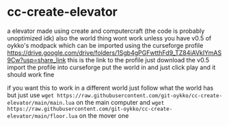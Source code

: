 # cc-create-elevator
a elevator made using create and computercraft (the code is probably unoptimized idk)
also the world thing wont work unless you have v0.5 of oykko's modpack which can be imported using the curseforge profile 
https://drive.google.com/drive/folders/1Sgb4gPGFwtthFd9_TZ84iAVkIYmAS9Cw?usp=share_link this is the link to the profile just download
the v0.5 import the profile into curseforge put the world in and just click play and it should work fine

if you want this to work in a different world just follow what the world has but just use ```wget https://raw.githubusercontent.com/git-oykko/cc-create-elevator/main/main.lua``` on the main computer and ```wget https://raw.githubusercontent.com/git-oykko/cc-create-elevator/main/floor.lua``` on the mover one

